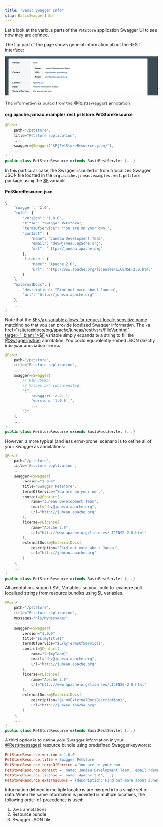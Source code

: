 ```yaml
---
title: "Basic Swagger Info"
slug: BasicSwaggerInfo
---
```


Let's look at the various parts of the `Petstore` application Swagger UI to see how they are defined.

The top part of the page shows general information about the REST interface:

![Swagger Basic Info](/img/doc-files/jrs.Swagger.3.png)

The information is pulled from the [@Rest(swagger)](API_DOCS/org/apache/juneau/rest/annotation/Rest.html#swagger())
annotation.

#### org.apache.juneau.examples.rest.petstore.PetStoreResource

```java
@Rest(
    path="/petstore",
    title="Petstore application",
    ...
    swagger=@Swagger("$F{PetStoreResource.json}"),
    ...
)
public class PetStoreResource extends BasicRestServlet {...}
```

In this particular case, the Swagger is pulled in from a localized Swagger JSON file located in the `org.apache.juneau.examples.rest.petstore` package using the <a href="/site/apidocs/org/apache/juneau/rest/vars/FileVar.html" target="_blank">$F</a> variable.

#### PetStoreResource.json

```js
{
    "swagger": "2.0",
    "info": {
        "version": "1.0.0",
        "title": "Swagger Petstore",
        "termsOfService": "You are on your own.",
        "contact": {
            "name": "Juneau Development Team",
            "email": "dev@juneau.apache.org",
            "url": "http://juneau.apache.org"
        },
        "license": {
            "name": "Apache 2.0",
            "url": "http://www.apache.org/licenses/LICENSE-2.0.html"
        }
    },
    "externalDocs": {
        "description": "Find out more about Juneau",
        "url": "http://juneau.apache.org"
    },
    ...
}
```

Note that the <a href="/site/apidocs/org/apache/juneau/rest/vars/FileVar.html" target="_blank">$F</a> variable allows for request-locale-sensitive
name matching so that you can provide localized Swagger information.
The <a href="/site/apidocs/org/apache/juneau/rest/vars/FileVar.html" target="_blank">$F</a> variable simply expands to a string to fill the [@Swagger(value)](API_DOCS/org/apache/juneau/rest/annotation/Swagger.html#value()) annotation.
You could equivalently embed JSON directly into your annotation like so:

```java
@Rest(
    path="/petstore",
    title="Petstore application",
    ...
    swagger=@Swagger(
        // Raw JSON5.
        // Values are concatenated.
        "{",
            "swagger: '2.0',",
            "version: '1.0.0',",
            ...
        "}"
    ),
    ...
)
public class PetStoreResource extends BasicRestServlet {...}
```

However, a more typical (and less error-prone) scenario is to define all of your Swagger as annotations:

```java
@Rest(
    path="/petstore",
    title="Petstore application",
    ...
    swagger=@Swagger(
        version="1.0.0",
        title="Swagger Petstore",
        termsOfService="You are on your own.",
        contact=@Contact(
            name="Juneau Development Team",
            email="dev@juneau.apache.org",
            url="http://juneau.apache.org"
        ),
        license=@License(
            name="Apache 2.0",
            url="http://www.apache.org/licenses/LICENSE-2.0.html"
        ),
        externalDocs=@ExternalDocs(
            description="Find out more about Juneau",
            url="http://juneau.apache.org"
        )
    ),
    ...
)
public class PetStoreResource extends BasicRestServlet {...}
```

All annotations support SVL Variables, so you could for example pull localized strings from resource bundles using <a href="/site/apidocs/org/apache/juneau/rest/vars/LocalizationVar.html" target="_blank">$L</a> variables.

```java
@Rest(
    path="/petstore",
    title="Petstore application",
    messages="nls/MyMessages",
    ...
    swagger=@Swagger(
        version="1.0.0",
        title="$L{myTitle}",
        termsOfService="$L{myTermsOfService}",
        contact=@Contact(
            name="$L{myTeam}",
            email="dev@juneau.apache.org",
            url="http://juneau.apache.org"
        ),
        license=@License(
            name="Apache 2.0",
            url="http://www.apache.org/licenses/LICENSE-2.0.html"
        ),
        externalDocs=@ExternalDocs(
            description="$L{myExternalDocsDescription}",
            url="http://juneau.apache.org"
        )
    ),
    ...
)
public class PetStoreResource extends BasicRestServlet {...}
```

A third option is to define your Swagger information in your [@Rest(messages)](API_DOCS/org/apache/juneau/rest/annotation/Rest.html#messages) resource bundle using predefined Swagger keywords:

```ini
PetStoreResource.version = 1.0.0
PetStoreResource.title = Swagger Petstore
PetStoreResource.termsOfService = You are on your own.
PetStoreResource.contact = {name:'Juneau Development Team', email:'dev@juneau.apache.org',...}
PetStoreResource.license = {name:'Apache 2.0',...}
PetStoreResource.externalDocs = {description:'Find out more about Juneau',...}
```

Information defined in multiple locations are merged into a single set of data.
When the same information is provided in multiple locations, the following order-of-precedence is used:

1. Java annotations
2. Resource bundle
3. Swagger JSON file